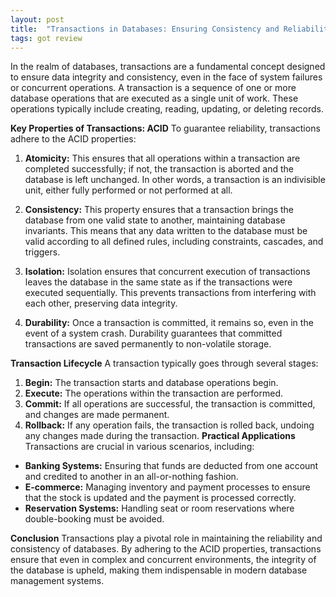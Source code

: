 ```yaml
---
layout: post
title:  "Transactions in Databases: Ensuring Consistency and Reliability"
tags: got review
---
```

In the realm of databases, transactions are a fundamental concept designed to ensure data integrity and consistency, even in the face of system failures or concurrent operations. A transaction is a sequence of one or more database operations that are executed as a single unit of work. These operations typically include creating, reading, updating, or deleting records.

**Key Properties of Transactions: ACID**
To guarantee reliability, transactions adhere to the ACID properties:

1. **Atomicity:** This ensures that all operations within a transaction are completed successfully; if not, the transaction is aborted and the database is left unchanged. In other words, a transaction is an indivisible unit, either fully performed or not performed at all.

2. **Consistency:** This property ensures that a transaction brings the database from one valid state to another, maintaining database invariants. This means that any data written to the database must be valid according to all defined rules, including constraints, cascades, and triggers.

3. **Isolation:** Isolation ensures that concurrent execution of transactions leaves the database in the same state as if the transactions were executed sequentially. This prevents transactions from interfering with each other, preserving data integrity.

4. **Durability:** Once a transaction is committed, it remains so, even in the event of a system crash. Durability guarantees that committed transactions are saved permanently to non-volatile storage.

**Transaction Lifecycle**
A transaction typically goes through several stages:

1. **Begin:** The transaction starts and database operations begin.
2. **Execute:** The operations within the transaction are performed.
3. **Commit:** If all operations are successful, the transaction is committed, and changes are made permanent.
4. **Rollback:** If any operation fails, the transaction is rolled back, undoing any changes made during the transaction.
**Practical Applications**
Transactions are crucial in various scenarios, including:

* **Banking Systems:** Ensuring that funds are deducted from one account and credited to another in an all-or-nothing fashion.
* **E-commerce:** Managing inventory and payment processes to ensure that the stock is updated and the payment is processed correctly.
* **Reservation Systems:** Handling seat or room reservations where double-booking must be avoided.

**Conclusion**
Transactions play a pivotal role in maintaining the reliability and consistency of databases. By adhering to the ACID properties, transactions ensure that even in complex and concurrent environments, the integrity of the database is upheld, making them indispensable in modern database management systems.